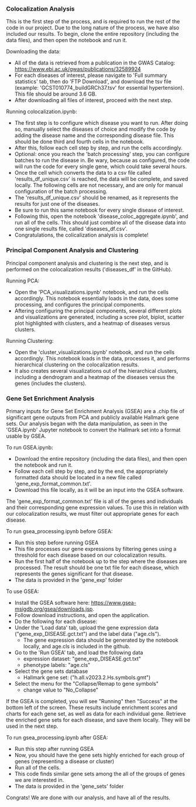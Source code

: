 ### Colocalization Analysis

This is the first step of the process, and is required to run the rest of the code in our project. Due to the long nature of the process, we have also included our results. To begin, clone the entire repository (including the data files), and then open the notebook and run it. 

Downloading the data:
- All of the data is retrieved from a publication in the GWAS Catalog: https://www.ebi.ac.uk/gwas/publications/32589924
- For each diseases of interest, please navigate to 'Full summary statistics' tab, then do 'FTP Download', and download the tsv file (example: 'GCST010774_buildGRCh37.tsv' for essential hypertension). This file should be around 3.6 GB.
- After downloading all files of interest, proceed with the next step.

Running colocalization.ipynb:
- The first step is to configure which disease you want to run. After doing so, manually select the diseases of choice and modify the code by adding the disease name and the corresponding disease file. This should be done third and fourth cells in the notebook.
- After this, follow each cell step by step, and run the cells accordingly.
- Optional: once you reach the 'batch processing' step, you can configure batches to run the disease in. Be wary, because as configured, the code will run the code for every single gene, which could take several hours.
- Once the cell which converts the data to a csv file called 'results_df_unique.csv' is reached, the data will be complete, and saved locally. The following cells are not necessary, and are only for manual configuration of the batch processing.
- The 'results_df_unique.csv' should be renamed, as it represents the results for just one of the diseases.
- Be sure to run this same notebook for every single disease of interest.
- Following this, open the notebook 'disease_coloc_aggregate.ipynb', and run all of the cells. This should just combine all of the disease data into one single results file, called 'diseases_df.csv'.
- Congratulations, the colicalization analysis is complete!

### Principal Component Analysis and Clustering

Principal component analysis and clustering is the next step, and is performed on the colocalization results ('diseases_df' in the GitHub). 

Running PCA:
- Open the 'PCA_visualizations.ipynb' notebook, and run the cells accordingly. This notebook essentially loads in the data, does some processing, and configures the principal components.
- Aftering configuring the principal components, several different plots and visualizations are generated, including a scree plot, biplot, scatter plot highlighted with clusters, and a heatmap of diseases versus clusters.

Running Clustering:
- Open the 'cluster_visualizations.ipynb' notebook, and run the cells accordingly. This notebook loads in the data, processes it, and performs hierarchical clustering on the colocalization results.
- It also creates several visualizations out of the hierarchical clusters, including a dendrogram and a heatmap of the diseases versus the genes (includes the clusters).

### Gene Set Enrichment Analysis


Primary inputs for Gene Set Enrichment Analysis (GSEA) are a .chip file of significant gene outputs from PCA and publicly available Hallmark gene sets. Our analysis began with the data manipulation, as seen in the 'GSEA.ipynb' Jupyter notebook to convert the Hallmark set into a format usable by GSEA.

To run GSEA.ipynb:
- Download the entire repository (including the data files), and then open the notebook and run it.
- Follow each cell step by step, and by the end, the appropriately formatted data should be located in a new file called 'gene_exp_format_common.txt'.
- Download this file locally, as it will be an input into the GSEA software.

The 'gene_exp_format_common.txt' file is all of the genes and individuals and their corresponding gene expression values. To use this in relation with our colocalization results, we must filter out appropriate genes for each disease. 

To run gsea_processing.ipynb before GSEA:
- Run this step before running GSEA
- This file processes our gene expressions by filtering genes using a threshold for each disease based on our colocalization results.
- Run the first half of the notebook up to the step where the diseases are processed. The result should be one txt file for each disease, which represents the genes significant for that disease.
- The data is provided in the 'gene_exp' folder

To use GSEA:
- Install the GSEA software here: https://www.gsea-msigdb.org/gsea/downloads.jsp.
- Follow download instructions, and open the application.
- Do the following for each disease:
- Under the 'Load data' tab, upload the gene expression data ("gene_exp_DISEASE.gct.txt") and the label data ("age.cls").
    - The gene expression data should be generated by the notebook locally, and age.cls is included in the github.
- Go to the 'Run GSEA' tab, and load the following data
    - expression dataset: "gene_exp_DISEASE.gct.txt"
    - phenotype labels: "age.cls"
- Select the gene sets database
    - Hallmark gene set: ("h.all.v2023.2.Hs.symbols.gmt")
- Select the menu for the "Collapse/Remap to gene symbols"
    - change value to "No_Collapse"

If the GSEA is completed, you will see "Running" then "Success" at the bottom left of the screen.
These results include enrichment scores and charts for each gene set, as well as data for each individual gene. Retrieve the enriched gene sets for each disease, and save them locally. They will be used in the next step.

To run gsea_processing.ipynb after GSEA:
- Run this step after running GSEA
- Now, you should have the gene sets highly enriched for each group of genes (representing a disease or cluster)
- Run all of the cells.
- This code finds similar gene sets among the all of the groups of genes we are interested in.
- The data is provided in the 'gene_sets' folder

Congrats! We are done with our analysis, and have all of the results. 
